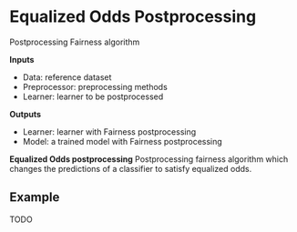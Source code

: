 Equalized Odds Postprocessing
================
Postprocessing Fairness algorithm

**Inputs**

- Data: reference dataset
- Preprocessor: preprocessing methods
- Learner: learner to be postprocessed

**Outputs**

- Learner: learner with Fairness postprocessing
- Model: a trained model with Fairness postprocessing

**Equalized Odds postprocessing** Postprocessing fairness algorithm which changes the predictions of a classifier to satisfy equalized odds.

Example
-------
TODO